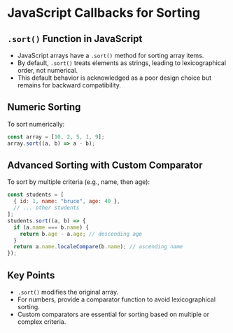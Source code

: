 # JavaScript Callbacks for Sorting

## `.sort()` Function in JavaScript
- JavaScript arrays have a `.sort()` method for sorting array items.
- By default, `.sort()` treats elements as strings, leading to lexicographical order, not numerical.
- This default behavior is acknowledged as a poor design choice but remains for backward compatibility.

## Numeric Sorting
To sort numerically:
```javascript
const array = [10, 2, 5, 1, 9];
array.sort((a, b) => a - b);
```

## Advanced Sorting with Custom Comparator
To sort by multiple criteria (e.g., name, then age):
```javascript
const students = [
  { id: 1, name: "bruce", age: 40 },
  // ... other students
];
students.sort((a, b) => {
  if (a.name === b.name) {
    return b.age - a.age; // descending age
  }
  return a.name.localeCompare(b.name); // ascending name
});
```

## Key Points
- `.sort()` modifies the original array.
- For numbers, provide a comparator function to avoid lexicographical sorting.
- Custom comparators are essential for sorting based on multiple or complex criteria.